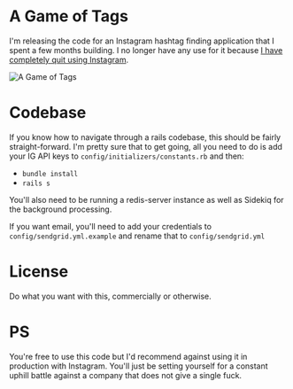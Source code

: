 A Game of Tags
==============
I'm releasing the code for an Instagram hashtag finding application that I spent a few months building. I no longer have any use for it because [I have completely quit using Instagram](https://inbound.org/discuss/why-im-forced-to-quit-instagram).

![A Game of Tags](https://www.filepicker.io/api/file/ALHgFM4TyCmDMDbimsn3)

Codebase
========
If you know how to navigate through a rails codebase, this should be fairly straight-forward. I'm pretty sure that to get going, all you need to do is add your IG API keys to `config/initializers/constants.rb` and then:

* `bundle install`
* `rails s`

You'll also need to be running a redis-server instance as well as Sidekiq for the background processing.

If you want email, you'll need to add your credentials to `config/sendgrid.yml.example` and rename that to `config/sendgrid.yml`

License
=======
Do what you want with this, commercially or otherwise.

PS
==
You're free to use this code but I'd recommend against using it in production with Instagram. You'll just be setting yourself for a constant uphill battle against a company that does not give a single fuck.

